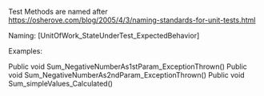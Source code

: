Test Methods are named after https://osherove.com/blog/2005/4/3/naming-standards-for-unit-tests.html

Naming: [UnitOfWork_StateUnderTest_ExpectedBehavior]

Examples:

Public void Sum_NegativeNumberAs1stParam_ExceptionThrown()
Public void Sum_NegativeNumberAs2ndParam_ExceptionThrown()
Public void Sum_simpleValues_Calculated()